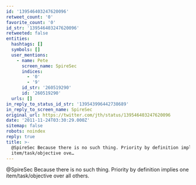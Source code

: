```yaml
---
id: '139546403247620096'
retweet_count: '0'
favorite_count: '0'
id_str: '139546403247620096'
retweeted: false
entities:
  hashtags: []
  symbols: []
  user_mentions:
    - name: Pete
      screen_name: SpireSec
      indices:
        - '0'
        - '9'
      id_str: '260519290'
      id: '260519290'
  urls: []
in_reply_to_status_id_str: '139543996442738689'
in_reply_to_screen_name: SpireSec
original_url: https://twitter.com/jth/status/139546403247620096
date: '2011-11-24T03:30:29.000Z'
sitemap: false
robots: noindex
reply: true
title: >-
  @SpireSec Because there is no such thing. Priority by definition implies one
  item/task/objective ove…
---
```


@SpireSec Because there is no such thing. Priority by definition implies one item/task/objective over all others.